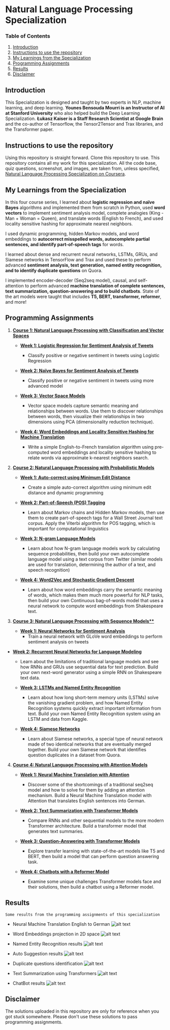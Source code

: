 # Natural Language Processing Specialization

### Table of Contents
1. [Introduction](#Intro)
2. [Instructions to use the repository](#Instruction)
3. [My Learnings from the Specialization](#Learning)
4. [Programming Assignments](#Programming)
5. [Results](#res)
6. [Disclaimer](#Disc)

## Introduction<a name="Intro"></a>
This Specialization is designed and taught by two experts in NLP, machine learning, and deep learning. **Younes Bensouda Mourri is an Instructor of AI at Stanford University** who also helped build the Deep Learning Specialization. **Łukasz Kaiser is a Staff Research Scientist at Google Brain** and the co-author of Tensorflow, the Tensor2Tensor and Trax libraries, and the Transformer paper.

## Instructions to use the repository<a name="Instruction"></a>
Using this repository is straight forward. Clone this repository to use.
This repository contains all my work for this specialization. All the code base, quiz questions, screenshot, and images, are taken from, unless specified, [Natural Language Processing Specialization on Coursera](https://www.coursera.org/specializations/natural-language-processing).

## My Learnings from the Specialization<a name="Learning"></a>
In this four course series, I learned about **logistic regression and naïve Bayes** algorithms and implemented them from scratch in Python, used **word vectors** to implement sentiment analysis model, complete analogies (King - Man + Woman = Queen), and translate words (English to French), and used locality sensitive hashing for approximate nearest neighbors.

I used dynamic programming, hidden Markov models, and word embeddings to **autocorrect misspelled words, autocomplete partial sentences, and identify part-of-speech tags** for words.

I learned about dense and recurrent neural networks, LSTMs, GRUs, and Siamese networks in TensorFlow and Trax and used these to perform advanced **sentiment analysis, text generation, named entity recognition, and to identify duplicate questions** on Quora. 

I implemented encoder-decoder (Seq2seq model), causal, and self-attention to perform advanced **machine translation of complete sentences, text summarization, question-answering and to build chatbots**. State of the art models were taught that includes **T5, BERT, transformer, reformer**, and more!


## Programming Assignments<a name="Programming"></a>
1. **[Course 1: Natural Language Processing with Classification and Vector Spaces](https://github.com/Ankit-Kumar-Saini/Coursera_Natural_Language_Processing_Specialization/tree/main/C1%20-%20NLP%20with%20classification%20and%20vector%20spaces)**

   - **[Week 1: Logistic Regression for Sentiment Analysis of Tweets](https://github.com/Ankit-Kumar-Saini/Coursera_Natural_Language_Processing_Specialization/blob/main/C1%20-%20NLP%20with%20classification%20and%20vector%20spaces/Week_1/C1_W1_Assignment.ipynb)**
      - Classify positive or negative sentiment in tweets using Logistic Regression

   - **[Week 2: Naïve Bayes for Sentiment Analysis of Tweets](https://github.com/Ankit-Kumar-Saini/Coursera_Natural_Language_Processing_Specialization/blob/main/C1%20-%20NLP%20with%20classification%20and%20vector%20spaces/Week_2/C1_W2_Assignment.ipynb)**
      - Classify positive or negative sentiment in tweets using more advanced model

   - **[Week 3: Vector Space Models](https://github.com/Ankit-Kumar-Saini/Coursera_Natural_Language_Processing_Specialization/blob/main/C1%20-%20NLP%20with%20classification%20and%20vector%20spaces/Week_3/C1_W3_Assignment.ipynb)**
      - Vector space models capture semantic meaning and relationships between words. Use them to discover relationships between words, then visualize their relationships in two dimensions using PCA (dimensionality reduction technique).

   - **[Week 4: Word Embeddings and Locality Sensitive Hashing for Machine Translation](https://github.com/Ankit-Kumar-Saini/Coursera_Natural_Language_Processing_Specialization/blob/main/C1%20-%20NLP%20with%20classification%20and%20vector%20spaces/Week_4/C1_W4_Assignment.ipynb)**
      - Write a simple English-to-French translation algorithm using pre-computed word embeddings and locality sensitive hashing to relate words via approximate k-nearest neighbors search.


2. **[Course 2: Natural Language Processing with Probabilistic Models](https://github.com/Ankit-Kumar-Saini/Coursera_Natural_Language_Processing_Specialization/tree/main/C2%20-%20NLP%20with%20probabilistic%20models)**

   - **[Week 1: Auto-correct using Minimum Edit Distance](https://github.com/Ankit-Kumar-Saini/Coursera_Natural_Language_Processing_Specialization/blob/main/C2%20-%20NLP%20with%20probabilistic%20models/Week_1/C2_W1_Assignment.ipynb)**
      - Create a simple auto-correct algorithm using minimum edit distance and dynamic programming

   - **[Week 2: Part-of-Speech (POS) Tagging](https://github.com/Ankit-Kumar-Saini/Coursera_Natural_Language_Processing_Specialization/blob/main/C2%20-%20NLP%20with%20probabilistic%20models/Week_2/C2_W2_Assignment.ipynb)**
      - Learn about Markov chains and Hidden Markov models, then use them to create part-of-speech tags for a Wall Street Journal text corpus. Apply the Viterbi algorithm for POS tagging, which is important for computational linguistics

   - **[Week 3: N-gram Language Models](https://github.com/Ankit-Kumar-Saini/Coursera_Natural_Language_Processing_Specialization/blob/main/C2%20-%20NLP%20with%20probabilistic%20models/Week_3/C2_W3_Assignment.ipynb)**
      - Learn about how N-gram language models work by calculating sequence probabilities, then build your own autocomplete language model using a text corpus from Twitter (similar models are used for translation, determining the author of a text, and speech recognition)

   - **[Week 4: Word2Vec and Stochastic Gradient Descent](https://github.com/Ankit-Kumar-Saini/Coursera_Natural_Language_Processing_Specialization/blob/main/C2%20-%20NLP%20with%20probabilistic%20models/Week_4/C2_W4_Assignment.ipynb)**
      - Learn about how word embeddings carry the semantic meaning of words, which makes them much more powerful for NLP tasks, then build your own Continuous bag-of-words model that uses a neural network to compute word embeddings from Shakespeare text. 


3. **[Course 3: Natural Language Processing with Sequence Models**](https://github.com/Ankit-Kumar-Saini/Coursera_Natural_Language_Processing_Specialization/tree/main/C3%20-%20NLP%20with%20sequence%20models)**

   - **[Week 1: Neural Networks for Sentiment Analysis](https://github.com/Ankit-Kumar-Saini/Coursera_Natural_Language_Processing_Specialization/blob/main/C3%20-%20NLP%20with%20sequence%20models/Week_1/C3_W1_Assignment.ipynb)**
      - Train a neural network with GLoVe word embeddings to perform sentiment analysis on tweets

 - **[Week 2: Recurrent Neural Networks for Language Modeling](https://github.com/Ankit-Kumar-Saini/Coursera_Natural_Language_Processing_Specialization/blob/main/C3%20-%20NLP%20with%20sequence%20models/Week_2/C3_W2_Assignment.ipynb)**
     - Learn about the limitations of traditional language models and see how RNNs and GRUs use sequential data for text prediction. Build your own next-word generator using a simple RNN on Shakespeare text data.

    - **[Week 3: LSTMs and Named Entity Recognition](https://github.com/Ankit-Kumar-Saini/Coursera_Natural_Language_Processing_Specialization/blob/main/C3%20-%20NLP%20with%20sequence%20models/Week_3/C3_W3_Assignment.ipynb)**
      - Learn about how long short-term memory units (LSTMs) solve the vanishing gradient problem, and how Named Entity Recognition systems quickly extract important information from text. Build your own Named Entity Recognition system using an LSTM and data from Kaggle.

   - **[Week 4: Siamese Networks](https://github.com/Ankit-Kumar-Saini/Coursera_Natural_Language_Processing_Specialization/blob/main/C3%20-%20NLP%20with%20sequence%20models/Week_4/C3_W4_Assignment.ipynb)**
      - Learn about Siamese networks, a special type of neural network made of two identical networks that are eventually merged together. Build your own Siamese network that identifies question duplicates in a dataset from Quora.


4. **[Course 4: Natural Language Processing with Attention Models](https://github.com/Ankit-Kumar-Saini/Coursera_Natural_Language_Processing_Specialization/tree/main/C4%20-%20NLP%20with%20attention%20models)**

   - **[Week 1: Neural Machine Translation with Attention](https://github.com/Ankit-Kumar-Saini/Coursera_Natural_Language_Processing_Specialization/blob/main/C4%20-%20NLP%20with%20attention%20models/Week_1/C4_W1_Assignment.ipynb)**
      - Discover some of the shortcomings of a traditional seq2seq model and how to solve for them by adding an attention mechanism. Build a Neural Machine Translation model with Attention that translates English sentences into German.

   - **[Week 2: Text Summarization with Transformer Models](https://github.com/Ankit-Kumar-Saini/Coursera_Natural_Language_Processing_Specialization/blob/main/C4%20-%20NLP%20with%20attention%20models/Week_2/C4_W2_Assignment.ipynb)**
      - Compare RNNs and other sequential models to the more modern Transformer architecture. Build a transformer model that generates text summaries.

   - **[Week 3: Question-Answering with Transformer Models](https://github.com/Ankit-Kumar-Saini/Coursera_Natural_Language_Processing_Specialization/blob/main/C4%20-%20NLP%20with%20attention%20models/Week_3/C4_W3_Assignment.ipynb)**
      - Explore transfer learning with state-of-the-art models like T5 and BERT, then build a model that can perform question answering task.

   - **[Week 4: Chatbots with a Reformer Model](https://github.com/Ankit-Kumar-Saini/Coursera_Natural_Language_Processing_Specialization/blob/main/C4%20-%20NLP%20with%20attention%20models/Week_4/C4_W4_Assignment.ipynb)**
      - Examine some unique challenges Transformer models face and their solutions, then build a chatbot using a Reformer model.

## Results<a name="res"></a>
`Some results from the programming assignments of this specialization`

- Neural Machine Translation English to German
![alt text](https://github.com/Ankit-Kumar-Saini/Coursera_Natural_Language_Processing_Specialization/blob/main/Results/machine_translation.PNG) 

- Word Embeddings projection in 2D space
![alt text](https://github.com/Ankit-Kumar-Saini/Coursera_Natural_Language_Processing_Specialization/blob/main/Results/word_embd_projection.PNG) 

- Named Entity Recognition results
![alt text](https://github.com/Ankit-Kumar-Saini/Coursera_Natural_Language_Processing_Specialization/blob/main/Results/NER.PNG) 

- Auto Suggestion results
![alt text](https://github.com/Ankit-Kumar-Saini/Coursera_Natural_Language_Processing_Specialization/blob/main/Results/auto_suggest.PNG)

- Duplicate questions identification
![alt text](https://github.com/Ankit-Kumar-Saini/Coursera_Natural_Language_Processing_Specialization/blob/main/Results/duplicate_questions.PNG)

- Text Summarization using Transformers
![alt text](https://github.com/Ankit-Kumar-Saini/Coursera_Natural_Language_Processing_Specialization/blob/main/Results/summarization.PNG)

- ChatBot results
![alt text](https://github.com/Ankit-Kumar-Saini/Coursera_Natural_Language_Processing_Specialization/blob/main/Results/chatbot.PNG)

## Disclaimer<a name="Disc"></a>
The solutions uploaded in this repository are only for reference when you got stuck somewhere. Please don't use these solutions to pass programming assignments. 

